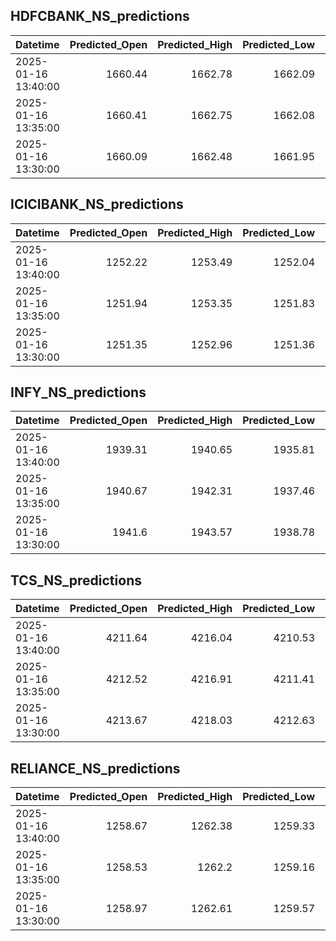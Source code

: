 ## HDFCBANK_NS_predictions
| Datetime            |   Predicted_Open |   Predicted_High |   Predicted_Low |   Predicted_Close |   Predicted_Volume |
|:--------------------|-----------------:|-----------------:|----------------:|------------------:|-------------------:|
| 2025-01-16 13:40:00 |          1660.44 |          1662.78 |         1662.09 |           1662.58 |             106865 |
| 2025-01-16 13:35:00 |          1660.41 |          1662.75 |         1662.08 |           1662.58 |             108170 |
| 2025-01-16 13:30:00 |          1660.09 |          1662.48 |         1661.95 |           1662.41 |             111253 |

## ICICIBANK_NS_predictions
| Datetime            |   Predicted_Open |   Predicted_High |   Predicted_Low |   Predicted_Close |   Predicted_Volume |
|:--------------------|-----------------:|-----------------:|----------------:|------------------:|-------------------:|
| 2025-01-16 13:40:00 |          1252.22 |          1253.49 |         1252.04 |           1253.38 |            79693.3 |
| 2025-01-16 13:35:00 |          1251.94 |          1253.35 |         1251.83 |           1253.15 |            81093   |
| 2025-01-16 13:30:00 |          1251.35 |          1252.96 |         1251.36 |           1252.75 |            78723   |

## INFY_NS_predictions
| Datetime            |   Predicted_Open |   Predicted_High |   Predicted_Low |   Predicted_Close |   Predicted_Volume |
|:--------------------|-----------------:|-----------------:|----------------:|------------------:|-------------------:|
| 2025-01-16 13:40:00 |          1939.31 |          1940.65 |         1935.81 |           1937.92 |            56417   |
| 2025-01-16 13:35:00 |          1940.67 |          1942.31 |         1937.46 |           1939.68 |            58252.2 |
| 2025-01-16 13:30:00 |          1941.6  |          1943.57 |         1938.78 |           1941.09 |            60845.7 |

## TCS_NS_predictions
| Datetime            |   Predicted_Open |   Predicted_High |   Predicted_Low |   Predicted_Close |   Predicted_Volume |
|:--------------------|-----------------:|-----------------:|----------------:|------------------:|-------------------:|
| 2025-01-16 13:40:00 |          4211.64 |          4216.04 |         4210.53 |           4212.32 |            18612.3 |
| 2025-01-16 13:35:00 |          4212.52 |          4216.91 |         4211.41 |           4213.22 |            18551.8 |
| 2025-01-16 13:30:00 |          4213.67 |          4218.03 |         4212.63 |           4214.38 |            18636.8 |

## RELIANCE_NS_predictions
| Datetime            |   Predicted_Open |   Predicted_High |   Predicted_Low |   Predicted_Close |   Predicted_Volume |
|:--------------------|-----------------:|-----------------:|----------------:|------------------:|-------------------:|
| 2025-01-16 13:40:00 |          1258.67 |          1262.38 |         1259.33 |           1259.89 |             115111 |
| 2025-01-16 13:35:00 |          1258.53 |          1262.2  |         1259.16 |           1259.72 |             115176 |
| 2025-01-16 13:30:00 |          1258.97 |          1262.61 |         1259.57 |           1260.15 |             115569 |

